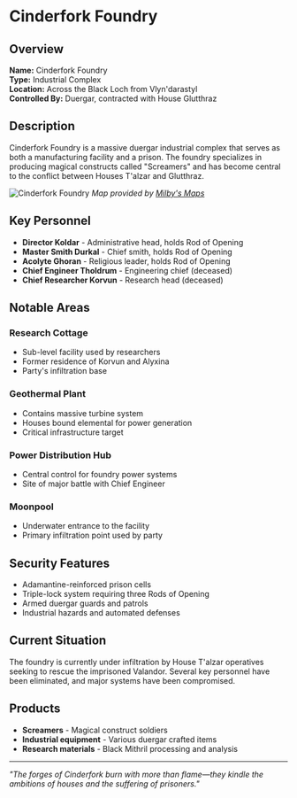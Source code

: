 # Cinderfork Foundry

<link rel="stylesheet" href="../drow_theme.css">

## Overview
**Name:** Cinderfork Foundry  
**Type:** Industrial Complex  
**Location:** Across the Black Loch from Vlyn'darastyl  
**Controlled By:** Duergar, contracted with House Glutthraz  

## Description
Cinderfork Foundry is a massive duergar industrial complex that serves as both a manufacturing facility and a prison. The foundry specializes in producing magical constructs called "Screamers" and has become central to the conflict between Houses T'alzar and Glutthraz.

![Cinderfork Foundry](https://www.milbysmaps.com/wp-content/uploads/2022/09/Cinderfork-Foundry-WEB-38x85-1.jpg)
*Map provided by [Milby's Maps](https://www.milbysmaps.com/)*

## Key Personnel
- **Director Koldar** - Administrative head, holds Rod of Opening
- **Master Smith Durkal** - Chief smith, holds Rod of Opening  
- **Acolyte Ghoran** - Religious leader, holds Rod of Opening
- **Chief Engineer Tholdrum** - Engineering chief (deceased)
- **Chief Researcher Korvun** - Research head (deceased)

## Notable Areas
### Research Cottage
- Sub-level facility used by researchers
- Former residence of Korvun and Alyxina
- Party's infiltration base

### Geothermal Plant
- Contains massive turbine system
- Houses bound elemental for power generation
- Critical infrastructure target

### Power Distribution Hub
- Central control for foundry power systems
- Site of major battle with Chief Engineer

### Moonpool
- Underwater entrance to the facility
- Primary infiltration point used by party

## Security Features
- Adamantine-reinforced prison cells
- Triple-lock system requiring three Rods of Opening
- Armed duergar guards and patrols
- Industrial hazards and automated defenses

## Current Situation
The foundry is currently under infiltration by House T'alzar operatives seeking to rescue the imprisoned Valandor. Several key personnel have been eliminated, and major systems have been compromised.

## Products
- **Screamers** - Magical construct soldiers
- **Industrial equipment** - Various duergar crafted items
- **Research materials** - Black Mithril processing and analysis


---

*"The forges of Cinderfork burn with more than flame—they kindle the ambitions of houses and the suffering of prisoners."*